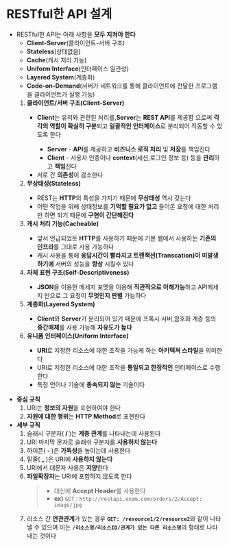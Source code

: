 # RESTful한 API 설계
- RESTful한 API는 아래 사항을 **모두 지켜야 한다**
    - **Client-Server**(클라이언트-서버 구조)
    - **Stateless**(상태없음)
    - **Cache**(캐시 처리 가능)
    - **Uniform Interface**(인터페이스 일관성)
    - **Layered System**(계층화)
    - **Code-on-Demand**(서버가 네트워크를 통해 클라이언트에 전달한 프로그램을 클라이언트가 실행 가능)
    <ol>
        <li><b>클라이언트/서버 구조(Client-Server)</b></li>
            <ul>
                <li><b>Client</b>는 유저와 관련된 처리를,<b>Server</b>는 <b>REST API</b>를 제공함 으로써 <b>각각의 역할이 확실히 구분</b>되고 <b>일괄적인 인터페이스</b>로 분리되어 작동할 수 있도록 한다</li>
                    <ul>
                        <li><b>Server</b> - <b>API</b>를 제공하고 <b>비즈니스 로직 처리</b> 및 <b>저장</b>를 책임진다</li>
                        <li><b>Client</b> - 사용자 인증이나 <b>context</b>(세션,로그인 정보 등) 등을 <b>관리</b>하고 <b>책임</b>진다</li>
                    </ul>
                <li>서로 간 <b>의존성</b>이 감소한다</li>
            </ul>
        <li><b>무상태성(Stateless)</b></li>
            <ul>
                <li>REST는 <b>HTTP</b>의 특성을 가지기 때문에 <b>무상태성</b> 역시 갖는다</li>
                <li>어떤 작업을 위해 상태정보를 <b>기억할 필요가 없고</b> 들어온 요청에 대한 처리만 하면 되기 때문에 <b>구현이 간단해진다</b></li>
            </ul>
        <li><b>캐시 처리 기능(Cacheable)</b></li>
            <ul>
                <li>앞서 언급되었듯 <b>HTTP</b>를 사용하기 때문에 기본 웹에서 사용하는 <b>기존의 인프라</b>를 그대로 사용 가능하다</li>
                <li>캐시 사용을 통해 <b>응답시간이 빨라지고 트랜잭션(Transcation)이 미발생하기에</b> 서버의 성능을 <b>향상</b> 시킬수 있다
            </ul>
        <li><b>자체 표현 구조(Self-Descriptiveness)</b></li>
            <ul>
                <li><b>JSON</b>을 이용한 메세지 포맷을 이용해 <b>직관적으로 이해가능</b>하고 API메세지 만으로 그 요청이 <b>무엇인지 판별</b> 가능하다</li>
            </ul>
        <li><b>계층화(Layered System)</b></li>
            <ul>
                <li><b>Client</b>와 <b>Server</b>가 분리되어 있기 때문에 프록시 서버,암호화 계층 등의 <b>중간매체</b>를 사용 가능해 <b>자유도가 높다</b></li>
            </ul>
        <li><b>유니폼 인터페이스(Uniform Interface)</b></li>
            <ul>
                <li><b>URI</b>로 지정한 리소스에 대한 조작을 가능케 하는 <b>아키텍쳐 스타일</b>을 의미한다</li>
                <li>URI로 지정한 리소스에 대한 조작을 <b>통일되고 한정적인</b> 인터페이스로 수행한다</li>
                <li>특정 언어나 기술에 <b>종속되지 않는</b> 기술이다</li>
            </ul>
    </ol>
+ **중심 규칙**
    <ol>
        <li>URI는 <b>정보의 자원</b>을 표현하여야 한다</b></li>
        <li><b>자원에 대한 행위</b>는 <b>HTTP Method</b>로 표현한다
    </ol>
+ **세부 규칙**
    <ol>
        <li>슬래시 구분자(<b> / </b>)는 <b>계층 관계</b>를 나타내는데 사용된다</li>
        <li>URI 마지막 문자로 슬래쉬 구분자를 <b>사용하지 않는다</b></li>
        <li>하이픈(<b> - </b>)은 <b>가독성</b>을 높이는데 사용한다</li>
        <li>밑줄(<b> _ </b>)은 URI에 <b>사용하지 않는다</b></li>
        <li>URI에서 대문자 사용은 <b>지양</b>한다</li>
        <li><b>파일확장자</b>는 URI에 포함하지 않도록 한다</li>
        <blockquote>
           <ul> 
                <li>대신에 <b>Accept Header</b>를 사용한다</li>
                <li><b>ex)</b> <code>GET</code> : <code>http://restapi.exam.com/orders/2/Accept: image/jpg</code></li>
            </ul>
        </blockquote>
        <li>리소스 간 <b>연관관계</b>가 있는 경우 <b><code>GET: /resource1/2/resource2</code></b>와 같이 나타낼 수 있으며 이는 <b><code>/리소스명/리소스ID/관계가 있는 다른 리소스명</code></b>의 형태로 나타내는 것이다</li>
    </ol>